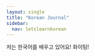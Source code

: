 ```yaml
---
layout: single
title: "Korean Journal"
sidebar:
  nav: letslearnkorean
---
```


저는 한국어를 배우고 있어요! 화이팅!
